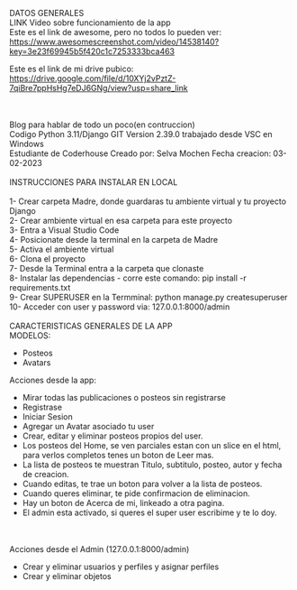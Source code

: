 DATOS GENERALES
<br>
LINK Video sobre funcionamiento de la app
<br>
Este es el link de awesome, pero no todos lo pueden ver:
https://www.awesomescreenshot.com/video/14538140?key=3e23f69945b5f420c1c7253333bca463

Este es el link de mi drive pubico:
https://drive.google.com/file/d/10XYj2vPztZ-7qiBre7ppHsHg7eDJ6GNg/view?usp=share_link


<br><br>
Blog para hablar de todo un poco(en contruccion)
<br>
Codigo Python 3.11/Django GIT Version 2.39.0 trabajado desde  VSC en Windows
<br>
Estudiante de Coderhouse
Creado por: Selva Mochen
Fecha creacion: 03-02-2023
<br>
<br>
INSTRUCCIONES PARA INSTALAR EN LOCAL
<br>
<br>
1- Crear carpeta Madre, donde guardaras tu ambiente virtual y tu proyecto Django
<br>
2- Crear ambiente virtual en esa carpeta para este proyecto
<br>
3- Entra a Visual Studio Code
<br>
4- Posicionate desde la terminal en la carpeta de Madre
<br>
5- Activa el ambiente virtual
<br>
6- Clona el proyecto
<br>
7- Desde la Terminal entra a la carpeta que clonaste
<br>
8- Instalar las dependencias - corre este comando:  pip install -r requirements.txt
<br>
9- Crear SUPERUSER en la Termminal: python manage.py createsuperuser
<br>
10- Acceder con user y password via: 127.0.0.1:8000/admin
<br>
<br>
CARACTERISTICAS GENERALES DE LA APP
<br>
MODELOS:

- Posteos
- Avatars


Acciones desde la app:

- Mirar todas las publicaciones o posteos sin registrarse
- Registrase
- Iniciar Sesion
- Agregar un Avatar asociado tu user
- Crear, editar y eliminar posteos propios del user.
- Los posteos del Home, se ven parciales estan con un slice en el html, 
<br>para verlos completos tenes un boton de Leer mas.
- La lista de posteos te muestran Titulo, subtitulo, posteo, autor y fecha de creacion.
- Cuando editas, te trae un boton para volver a la lista de posteos.
- Cuando queres eliminar, te pide confirmacion de eliminacion.
- Hay un boton de Acerca de mi, linkeado a otra pagina.
- El admin esta activado, si queres el super user escribime y te lo doy. 

<br>
<br>
Acciones desde el Admin (127.0.0.1:8000/admin)

- Crear  y eliminar usuarios y perfiles y asignar perfiles
- Crear y eliminar objetos 
<br>




